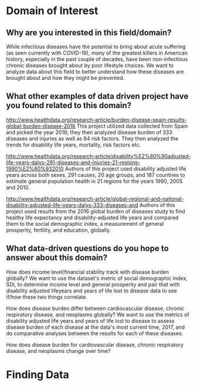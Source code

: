 # Domain of Interest

## Why are you interested in this field/domain?

While infectious diseases have the potential to bring about acute suffering (as seen currently with COVID-19), many of the greatest killers in American history, especially in the past couple of decades, have been non-infectious chronic diseases brought about by poor lifestyle choices. We want to analyze data about this field to better understand how these diseases are brought about and how they might be prevented. 

## What other examples of data driven project have you found related to this domain?

http://www.healthdata.org/research-article/burden-disease-spain-results-global-burden-disease-2016
This project utilized data collected from Spain and picked the year 2016; they then analyzed disease burden of 333 diseases and injuries as well as 84 risk factors. They then analyzed the trends for disability life years, mortality, risk factors etc.  

http://www.healthdata.org/research-article/disability%E2%80%90adjusted-life-years-dalys-291-diseases-and-injuries-21-regions-1990%E2%80%932010
Authors of this project used disability adjusted life years across both sexes, 291 causes, 20 age groups, and 187 countries to estimate general population health in 21 regions for the years 1990, 2005 and 2010. 

http://www.healthdata.org/research-article/global-regional-and-national-disability-adjusted-life-years-dalys-333-diseases-and
Authors of this project used results from the 2016 global burden of diseases study to find healthy life expectancy and disability-adjusted life years and compared them to the social demographic index, a measurement of general prosperity, fertility, and education, globally. 

## What data-driven questions do you hope to answer about this domain?

How does income level/financial stability track with disease burden globally? We want to use the dataset's metric of social demographic index, SDI, to determine income level and general prosperity and pair that with disability adjusted lifeyears and years of life lost to disease data to see if/how these two things correlate.  

How does disease burden differ between cardiovascular disease, chronic respiratory disease, and neoplasms globally? We want to use the metrics of disability adjusted life years and years of life lost to disease to assess disease burden of each disease at the data's most current time, 2017, and do comparative analyses between the results for each of these diseases. 

How does disease burden for cardiovascular disease, chronic respiratory disease, and neoplasms change over time?

# Finding Data 
